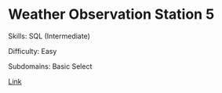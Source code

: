 # Weather Observation Station 5

Skills: SQL (Intermediate)

Difficulty: Easy

Subdomains: Basic Select

[Link](https://www.hackerrank.com/challenges/weather-observation-station-5)
